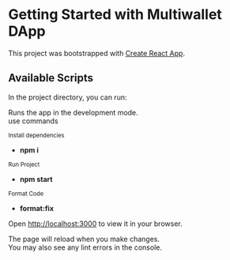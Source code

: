 # Getting Started with Multiwallet DApp

This project was bootstrapped with [Create React App](https://github.com/facebook/create-react-app).

## Available Scripts

In the project directory, you can run:

Runs the app in the development mode.\
use commands 

<sub> Install dependencies</sub>
* **npm i** 

<sub> Run Project</sub>
* **npm start**

<sub> Format Code</sub>
* **format:fix**

Open [http://localhost:3000](http://localhost:3000) to view it in your browser.

The page will reload when you make changes.\
You may also see any lint errors in the console.
